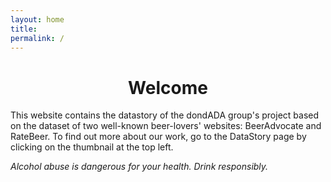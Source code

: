 ```yaml
---
layout: home
title: 
permalink: /
---
```



<div style="text-align: center;">
  <h1>Welcome</h1>
</div>

This website contains the datastory of the dondADA group's project based on the dataset of two well-known beer-lovers' websites: BeerAdvocate and RateBeer.
To find out more about our work, go to the DataStory page by clicking on the thumbnail at the top left.

*Alcohol abuse is dangerous for your health. Drink responsibly.*